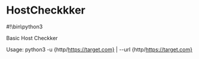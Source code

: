 # HostCheckkker
#!\bin\python3

Basic Host Checkker 

Usage: python3 -u {http/https://target.com} | --url {http/https://target.com}
